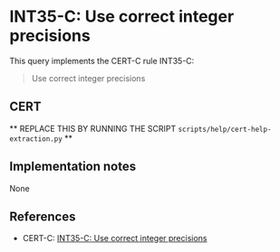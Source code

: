 # INT35-C: Use correct integer precisions

This query implements the CERT-C rule INT35-C:

> Use correct integer precisions
## CERT

** REPLACE THIS BY RUNNING THE SCRIPT `scripts/help/cert-help-extraction.py` **

## Implementation notes

None

## References

* CERT-C: [INT35-C: Use correct integer precisions](https://wiki.sei.cmu.edu/confluence/display/c)
